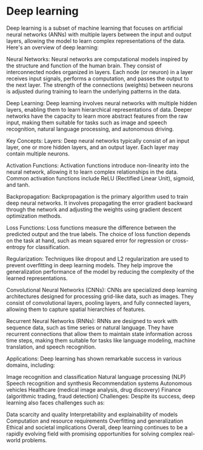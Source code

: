 # Deep learning

Deep learning is a subset of machine learning that focuses on artificial neural networks (ANNs) with multiple layers between the input and output layers, allowing the model to learn complex representations of the data. Here's an overview of deep learning:

Neural Networks:
Neural networks are computational models inspired by the structure and function of the human brain. They consist of interconnected nodes organized in layers. Each node (or neuron) in a layer receives input signals, performs a computation, and passes the output to the next layer. The strength of the connections (weights) between neurons is adjusted during training to learn the underlying patterns in the data.

Deep Learning:
Deep learning involves neural networks with multiple hidden layers, enabling them to learn hierarchical representations of data. Deeper networks have the capacity to learn more abstract features from the raw input, making them suitable for tasks such as image and speech recognition, natural language processing, and autonomous driving.

Key Concepts:
Layers: Deep neural networks typically consist of an input layer, one or more hidden layers, and an output layer. Each layer may contain multiple neurons.

Activation Functions: Activation functions introduce non-linearity into the neural network, allowing it to learn complex relationships in the data. Common activation functions include ReLU (Rectified Linear Unit), sigmoid, and tanh.

Backpropagation: Backpropagation is the primary algorithm used to train deep neural networks. It involves propagating the error gradient backward through the network and adjusting the weights using gradient descent optimization methods.

Loss Functions: Loss functions measure the difference between the predicted output and the true labels. The choice of loss function depends on the task at hand, such as mean squared error for regression or cross-entropy for classification.

Regularization: Techniques like dropout and L2 regularization are used to prevent overfitting in deep learning models. They help improve the generalization performance of the model by reducing the complexity of the learned representations.

Convolutional Neural Networks (CNNs): CNNs are specialized deep learning architectures designed for processing grid-like data, such as images. They consist of convolutional layers, pooling layers, and fully connected layers, allowing them to capture spatial hierarchies of features.

Recurrent Neural Networks (RNNs): RNNs are designed to work with sequence data, such as time series or natural language. They have recurrent connections that allow them to maintain state information across time steps, making them suitable for tasks like language modeling, machine translation, and speech recognition.

Applications:
Deep learning has shown remarkable success in various domains, including:

Image recognition and classification
Natural language processing (NLP)
Speech recognition and synthesis
Recommendation systems
Autonomous vehicles
Healthcare (medical image analysis, drug discovery)
Finance (algorithmic trading, fraud detection)
Challenges:
Despite its success, deep learning also faces challenges such as:

Data scarcity and quality
Interpretability and explainability of models
Computation and resource requirements
Overfitting and generalization
Ethical and societal implications
Overall, deep learning continues to be a rapidly evolving field with promising opportunities for solving complex real-world problems.
